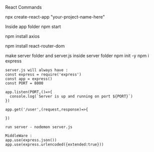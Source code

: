 React Commands

npx create-react-app "your-project-name-here"

Inside app folder
  npm start

  npm install axios 

  npm install react-router-dom

  make server folder and server.js
  inside server folder 
    npm init -y
    npm i express 

    server.js will always have : 
    const express = require('express')
    const app = express()
    const PORT = 8000

    app.listen(PORT,()=>{
      console.log(`Server is up and running on port ${PORT}`)
    })

    app.get('/user',(request,response)=>{

    })  

    run server - nodemon server.js

    MiddleWare : 
    app.use(express.json())
    app.use(express.urlencoded({extended:true}))